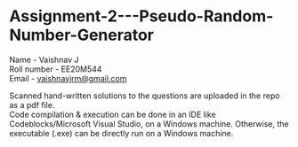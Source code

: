 # Assignment-2---Pseudo-Random-Number-Generator

Name - Vaishnav J  
Roll number - EE20M544  
Email - vaishnavjrm@gmail.com  

Scanned hand-written solutions to the questions are uploaded in the repo as a pdf file.  
Code compilation & execution can be done in an IDE like Codeblocks/Microsoft Visual Studio, on a Windows machine. Otherwise, the executable (.exe) can be directly run on a Windows machine.
